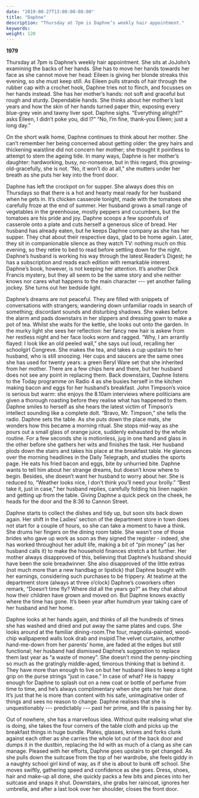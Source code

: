 ```yaml
---
date: "2019-08-27T13:00:00-08:00"
title: "Daphne"
description: "Thursday at 7pm is Daphne’s weekly hair appointment."
keywords:
weight: 120
---
```


**1979**

Thursday at 7pm is Daphne’s weekly hair appointment. She sits at JoJohn’s examining the backs of her
hands. She has to move her hands towards her face as she cannot move her head: Eileen is giving her
blonde streaks this evening, so she must keep still. As Eileen pulls strands of hair through the
rubber cap with a crochet hook, Daphne tries not to flinch, and focusses on her hands instead. She
has her mother’s hands: not soft and graceful but rough and sturdy. Dependable hands. She thinks
about her mother’s last years and how the skin of her hands turned paper thin, exposing every
blue-grey vein and tawny liver spot. Daphne sighs. “Everything alright?” asks Eileen, I didn’t poke
you, did I?” “No, I’m fine, thank-you Eileen; just a long day.”

On the short walk home, Daphne continues to think about her mother. She can’t remember her being
concerned about getting older: the grey hairs and thickening waistline did not concern her mother;
she thought it pointless to attempt to stem the ageing tide. In many ways, Daphne is her mother’s
daughter: hardworking, busy, no-nonsense, but in this regard, this growing-old-gracefully, she is
not. “No, it won’t do at all,” she mutters under her breath as she puts her key into the front door.

Daphne has left the crockpot on for supper. She always does this on Thursdays so that there is a hot
and hearty meal ready for her husband when he gets in. It’s chicken casserole tonight, made with the
tomatoes she carefully froze at the end of summer. Her husband grows a small range of vegetables in
the greenhouse, mostly peppers and cucumbers, but the tomatoes are his pride and joy. Daphne scoops
a few spoonfuls of casserole onto a plate and cuts herself a generous slice of bread. Her husband
has already eaten, but he keeps Daphne company as she has her supper. They chat about their
respective days, glad to be home again. Later, they sit in companionable silence as they watch TV:
nothing much on this evening, so they retire to bed to read before settling down for the
night. Daphne’s husband is working his way through the latest Reader’s Digest; he has a subscription
and reads each edition with remarkable interest. Daphne’s book, however, is not keeping her
attention. It’s another Dick Francis mystery, but they all seem to be the same story and she neither
knows nor cares what happens to the main character --- yet another failing jockey.  She turns out her
bedside light.

Daphne’s dreams are not peaceful. They are filled with snippets of conversations with strangers;
wandering down unfamiliar roads in search of something; discordant sounds and disturbing
shadows. She wakes before the alarm and pads downstairs in her slippers and dressing gown to make a
pot of tea. Whilst she waits for the kettle, she looks out onto the garden. In the murky light she
sees her reflection: her fancy new hair is askew from her restless night and her face looks worn and
ragged. “Why, I am arrantly flayed: I look like an old peeled wall,” she says out loud, recalling
her schoolgirl Congreve. She makes the tea, and takes a cup upstairs to her husband, who is still
snoozing. Her cups and saucers are the same ones she has used for twenty years: a green Beryl Ware
set that she inherited from her mother. There are a few chips here and there, but her husband does
not see any point in replacing them. Back downstairs, Daphne listens to the Today programme on Radio
4 as she busies herself in the kitchen making bacon and eggs for her husband’s breakfast. John
Timpson’s voice is serious but warm: she enjoys the 8.10am interviews where politicians are given a
thorough roasting before they realise what has happened to them. Daphne smiles to herself as she
hears the latest victim of Timpson’s intellect sounding like a complete dolt. “Bravo, Mr. Timpson,”
she tells the radio. Daphne sets the table. As she puts down the place mats, she wonders how this
became a morning ritual. She stops mid-way as she pours out a small glass of orange juice, suddenly
exhausted by the whole routine. For a few seconds she is motionless, jug in one hand and glass in
the other before she gathers her wits and finishes the task. Her husband plods down the stairs and
takes his place at the breakfast table. He glances over the morning headlines in the Daily
Telegraph, and studies the sports page. He eats his fried bacon and eggs, bite by unhurried
bite. Daphne wants to tell him about her strange dreams, but doesn’t know where to begin. Besides,
she doesn’t want her husband to worry about her. She is reduced to, “Weather looks nice, I don’t
think you’ll need your brolly.” “Best take it, just in case,” her husband replies, carefully folding
his linen napkin and getting up from the table. Giving Daphne a quick peck on the cheek, he heads
for the door and the 8:36 to Cannon Street.

Daphne starts to collect the dishes and tidy up, but soon sits back down again. Her shift in the
Ladies’ section of the department store in town does not start for a couple of hours, so she can
take a moment to have a think. She drums her fingers on the dining room table. She wasn’t one of
those brides who gave up work as soon as they signed the register - indeed, she has worked
throughout her adult life, making a bit of “pin money” (as her husband calls it) to make the
household finances stretch a bit further. Her mother always disapproved of this, believing that
Daphne’s husband should have been the sole breadwinner. She also disapproved of the little extras
(not much more than a new handbag or lipstick) that Daphne bought with her earnings, considering
such purchases to be frippery. At teatime at the department store (always at three o’clock) Daphne’s
coworkers often remark, “Doesn’t time fly? Where did all the years go?” as they chat about how their
children have grown and moved on. But Daphne knows exactly where the time has gone. It’s been year
after humdrum year taking care of her husband and her home.

Daphne looks at her hands again, and thinks of all the hundreds of times she has washed and dried
and put away the same plates and cups. She looks around at the familiar dining-room.The four,
magnolia-painted, wood-chip wallpapered walls look drab and insipid.The velvet curtains, another
hand-me-down from her parents’ home, are faded at the edges but still functional; her husband had
dismissed Daphne’s suggestion to replace them last year as “a waste of money”. She doesn’t mind the
penny-pinching so much as the gratingly middle-aged, timorous thinking that is behind it. They have
more than enough to live on but her husband likes to keep a tight grip on the purse strings “just in
case.” In case of what? He is happy enough for Daphne to splash out on a new coat or bottle of
perfume from time to time, and he’s always complimentary when she gets her hair done. It’s just that
he is more than content with his safe, unimaginative order of things and sees no reason to
change. Daphne realises that she is unquestionably --- predictably --- past her prime, and life is
passing her by.

Out of nowhere, she has a marvellous idea. Without quite realising what she is doing, she takes the
four corners of the table cloth and picks up the breakfast things in huge bundle. Plates, glasses,
knives and forks clunk against each other as she carries the whole lot out of the back door and
dumps it in the dustbin, replacing the lid with as much of a clang as she can manage. Pleased with
her efforts, Daphne goes upstairs to get changed. As she pulls down the suitcase from the top of her
wardrobe, she feels giddy in a naughty school girl kind of way, as if she is about to bunk off
school. She moves swiftly, gathering speed and confidence as she goes. Dress, shoes, hair and
make-up all done, she quickly packs a few bits and pieces into her suitcase and snaps it
shut. Downstairs, she grabs her raincoat, ignores her umbrella, and after a last look over her
shoulder, closes the front door.
